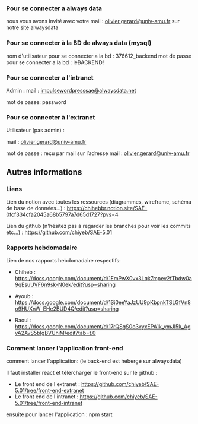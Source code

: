 ### Pour se connecter a always data

nous vous avons invité avec votre mail : olivier.gerard@univ-amu.fr
sur notre site alwaysdata

### Pour se connecter à la BD de always data (mysql)

nom d'utilisateur pour se connecter a la bd : 376612_backend
mot de passe pour se connecter a la bd : leBACKEND!


### Pour se connecter a l'intranet 
Admin : 
mail : impulsewordpresssae@alwaysdata.net

mot de passe: password

### Pour se connecter à l'extranet
Utilisateur (pas admin) :

mail : olivier.gerard@univ-amu.fr

mot de passe : reçu par mail sur l’adresse mail : olivier.gerard@univ-amu.fr

## Autres informations 

### Liens 
Lien du notion avec toutes les ressources (diagrammes, wireframe, schéma de base de données...) : https://chihebbr.notion.site/SAE-0fcf334cfa2045a68b5797a7d65d1727?pvs=4

Lien du github (n'hésitez pas à regarder les branches pour voir les commits etc...) : https://github.com/chiyeb/SAE-5.01

### Rapports hebdomadaire

Lien de nos rapports hebdomadaire respectifs: 

- Chiheb : https://docs.google.com/document/d/1EmPwX0vx3Lqk7mpev2fTbdw0a9qEsuUVF6n9sk-N0ek/edit?usp=sharing

- Ayoub : https://docs.google.com/document/d/1Si0eeYaJzUU9pKbpnkTSLGfVn8o9HUXnW_EHe2BUD4Q/edit?usp=sharing

- Raoul : https://docs.google.com/document/d/17rQSgS0o3vyxEPA1k_ymJI5k_AgvA2AvS5bIgBVUhiM/edit?tab=t.0

### Comment lancer l'application front-end

comment lancer l'application:
(le back-end est hébergé sur alwaysdata)

Il faut installer react et télercharger le front-end sur le github : 

- Le front end de l'extranet : https://github.com/chiyeb/SAE-5.01/tree/front-end-extranet
- Le front end de l'intranet : https://github.com/chiyeb/SAE-5.01/tree/front-end-intranet

ensuite pour lancer l'application : npm start
